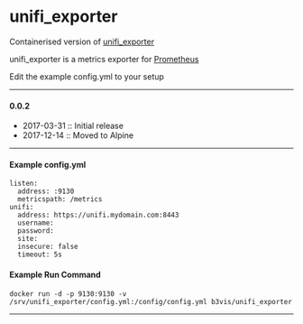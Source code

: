# unifi_exporter

Containerised version of [unifi_exporter](https://github.com/mdlayher/unifi_exporter)

unifi_exporter is a metrics exporter for [Prometheus](https://prometheus.io/)

Edit the example config.yml to your setup

---
#### 0.0.2

- 2017-03-31 :: Initial release
- 2017-12-14 :: Moved to Alpine
---
#### Example config.yml
```
listen:
  address: :9130
  metricspath: /metrics
unifi:
  address: https://unifi.mydomain.com:8443
  username:
  password:
  site:
  insecure: false
  timeout: 5s
```

#### Example Run Command

```
docker run -d -p 9130:9130 -v /srv/unifi_exporter/config.yml:/config/config.yml b3vis/unifi_exporter
```
---
